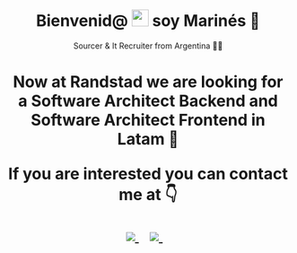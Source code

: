 

<h1 align='center'>
  Bienvenid@ <img src="https://user-images.githubusercontent.com/1303154/88677602-1635ba80-d120-11ea-84d8-d263ba5fc3c0.gif" width="30"> soy Marinés 👩
</h1>
<p align='center'>
  Sourcer & It Recruiter from Argentina 🕵️‍♀️
</p>

</p>
<h1 align='center'>
  Now at Randstad we are looking for a Software Architect Backend and Software Architect Frontend in Latam 📍
</p>

<p align='center'>
 If you are interested you can contact me at 👇
</p>

</p>
<p align='center'>
  
  <a href="https://www.linkedin.com/in/marinesdiaz/">
    <img src="https://img.shields.io/badge/linkedin-%230077B5.svg?&style=for-the-badge&logo=linkedin&logoColor=white" />
  </a>&nbsp;&nbsp;
  <a href="https:/https://t.me/@Marines_Diaz">
    <img src="https://img.shields.io/badge/telegram-%230077B5.svg?&style=for-the-badge&logo=telegram&logoColor=white" />        
  </a>&nbsp;&nbsp;
  
